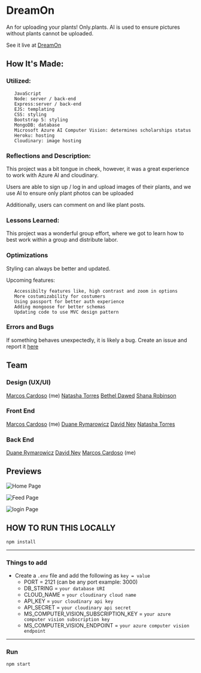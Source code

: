 # DreamOn

<p> An for uploading your plants! Only.plants. AI is used to ensure pictures without plants cannot be uploaded.</p>
<p> See it live at <a href="https://onlyferns.herokuapp.com">DreamOn</a> </p>

## How It's Made:

### Utilized: 
     
       JavaScript
       Node: server / back-end
       Express:server / back-end
       EJS: templating
       CSS: styling
       Bootstrap 5: styling
       MongoDB: database
       Microsoft Azure AI Computer Vision: determines scholarships status 
       Heroku: hosting
       Cloudinary: image hosting 
    
    
### Reflections and Description: 
<p>This project was a bit tongue in cheek, however, it was a great experience to work with Azure AI and cloudinary.</p> 
<p>Users are able to sign up / log in and upload images of their plants, and we use AI to ensure only plant photos can be uploaded<p/>
<p>Additionally, users can comment on and like plant posts.<p/>


### Lessons Learned:
<p>This project was a wonderful group effort, where we got to learn how to best work within a group and distribute labor.</p>

### Optimizations
<p>Styling can always be better and updated.</p>
<p>Upcoming features: </p>
    
       Accessibilty features like, high contrast and zoom in options
       More costumizability for costumers
       Using passport for better auth experience  
       Adding mongoose for better schemas 
       Updating code to use MVC design pattern  
  

### Errors and Bugs 
<p>If something behaves unexpectedly, it is likely a bug. Create an issue and report it <a href="https://github.com/MagicMarcos/only-ferns/issues">here</a>  </p>

## Team 
### Design (UX/UI)
   <a href="https://github.com/MagicMarcos">Marcos Cardoso</a> (me)
   <a href="https://github.com/natashatorres">Natasha Torres</a>
   <a href="https://github.com/betheld">Bethel Dawed</a>
   <a href="https://github.com/sharob94">Shana Robinson</a>
### Front End 
   <a href="https://github.com/MagicMarcos">Marcos Cardoso</a> (me)
   <a href="https://github.com/Enrique2656">Duane Rymarowicz</a>
   <a href="https://github.com/NDNey">David Ney</a>
   <a href="https://github.com/natashatorres">Natasha Torres</a>
### Back End
   <a href="https://github.com/Enrique2656">Duane Rymarowicz</a>
   <a href="https://github.com/NDNey">David Ney</a>
   <a href="https://github.com/MagicMarcos">Marcos Cardoso</a> (me)
     
## Previews
![Home Page](https://res.cloudinary.com/codechella/image/upload/v1639340730/of-home_div2g3.png)

![Feed Page](https://res.cloudinary.com/codechella/image/upload/v1639340735/only-ferns-feed_z62vfh.png)

![login Page](https://res.cloudinary.com/codechella/image/upload/v1639340724/of-login_j2zdrl.png)


## HOW TO RUN THIS LOCALLY

`npm install`

---

### Things to add

- Create a `.env` file and add the following as `key = value`
  - PORT = 2121 (can be any port example: 3000)
  - DB_STRING = `your database URI`
  - CLOUD_NAME = `your cloudinary cloud name`
  - API_KEY = `your cloudinary api key`
  - API_SECRET = `your cloudinary api secret`
  - MS_COMPUTER_VISION_SUBSCRIPTION_KEY = `your azure computer vision subscription key`
  - MS_COMPUTER_VISION_ENDPOINT = `your azure computer vision endpoint`

---

### Run

`npm start`

